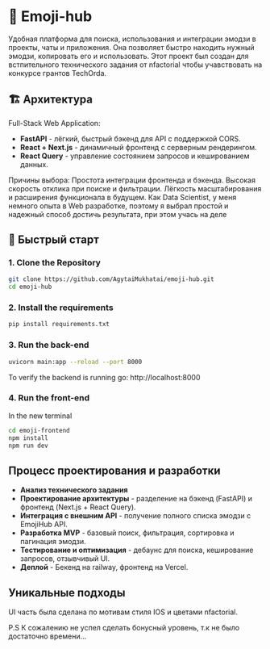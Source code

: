 # 📒 Emoji-hub

Удобная платформа для поиска, использования и интеграции эмодзи в проекты, чаты и приложения. Она позволяет быстро находить нужный эмодзи, копировать его и использовать. Этот проект был создан для встпительного технического задания от nfactorial чтобы учавствовать на конкурсе грантов TechOrda.

## 🏗️ Архитектура

Full-Stack Web Application:
- **FastAPI** - лёгкий, быстрый бэкенд для API с поддержкой CORS.
- **React + Next.js** - динамичный фронтенд с серверным рендерингом.
- **React Query** - управление состоянием запросов и кешированием данных.


Причины выбора: Простота интеграции фронтенда и бэкенда. Высокая скорость отклика при поиске и фильтрации. Лёгкость масштабирования и расширения функционала в будущем. Как Data Scientist, у меня немного опыта в Web разработке, поэтому я выбрал простой и надежный способ достичь результата, при этом учась на деле




## 🚀 Быстрый старт

### 1. Clone the Repository

```bash
git clone https://github.com/AgytaiMukhatai/emoji-hub.git
cd emoji-hub
```

### 2. Install the requirements


```bash
pip install requirements.txt
```

### 3. Run the back-end


```bash
uvicorn main:app --reload --port 8000
```

To verify the backend is running go: http://localhost:8000



### 4. Run the front-end

In the new terminal

```bash
cd emoji-frontend
npm install
npm run dev
```


## Процесс проектирования и разработки

- **Анализ технического задания** 
- **Проектирование архитектуры** - разделение на бэкенд (FastAPI) и фронтенд (Next.js + React Query).
- **Интеграция с внешним API** - получение полного списка эмодзи с EmojiHub API.
- **Разработка MVP** - базовый поиск, фильтрация, сортировка и пагинация эмодзи.
- **Тестирование и оптимизация** - дебаунс для поиска, кеширование запросов, отзывчивый UI. 
- **Деплой** - Бекенд на railway, фронтенд на Vercel.

## Уникальные подходы
UI часть была сделана по мотивам стиля IOS и цветами nfactorial.


P.S К сожалению не успел сделать бонусный уровень, т.к не было достаточно времени...
